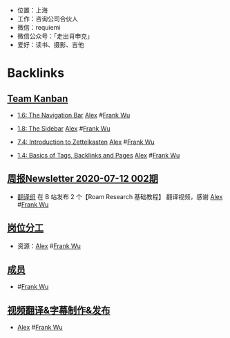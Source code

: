 - 位置：上海
- 工作：咨询公司合伙人
- 微信：requiemi
- 微信公众号：「走出肖申克」 
- 爱好：读书、摄影、吉他

# Backlinks
## [Team Kanban](<Team Kanban.md>)
- [1.6: The Navigation Bar](https://www.notion.so/1-6-The-Navigation-Bar-06e85b3e56614395a03409a01ea5322a) [Alex](<Alex.md>) #[Frank Wu](<Frank Wu.md>)

- [1.8: The Sidebar](https://www.notion.so/1-8-The-Sidebar-95a50097bffc4629af02efd322e826ea)  [Alex](<Alex.md>) #[Frank Wu](<Frank Wu.md>)

- [7.4: Introduction to Zettelkasten](https://www.notion.so/7-4-Introduction-to-Zettelkasten-9f530ce53b1d45eb9755f2033b7514bc)   [Alex](<Alex.md>) #[Frank Wu](<Frank Wu.md>)

- [1.4: Basics of Tags, Backlinks and Pages](https://www.notion.so/1-4-Basics-of-Tags-Backlinks-and-Pages-8ecc50cd532a49b2a15483688159155b) [Alex](<Alex.md>) #[Frank Wu](<Frank Wu.md>)

## [周报Newsletter 2020-07-12 002期](<周报Newsletter 2020-07-12 002期.md>)
- [翻译组](<翻译组.md>) 在 B 站发布 2 个【Roam Research 基础教程】 翻译视频，感谢 [Alex](<Alex.md>) #[Frank Wu](<Frank Wu.md>)

## [岗位分工](<岗位分工.md>)
- 资源：[Alex](<Alex.md>) #[Frank Wu](<Frank Wu.md>)

## [成员](<成员.md>)
- #[Frank Wu](<Frank Wu.md>)

## [视频翻译&字幕制作&发布](<视频翻译&字幕制作&发布.md>)
- [Alex](<Alex.md>) #[Frank Wu](<Frank Wu.md>)

